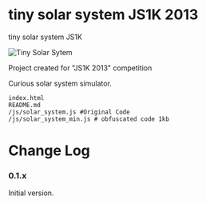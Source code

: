 tiny solar system JS1K 2013
======================

tiny solar system JS1K

![Tiny Solar Sytem](http://oi57.tinypic.com/105s6cj.jpg)

Project created for "JS1K 2013" competition 

Curious solar system simulator. 

    index.html
    README.md
    /js/solar_system.js #Original Code
    /js/solar_system_min.js # obfuscated code 1kb

Change Log
==========

### 0.1.x 

Initial version.
